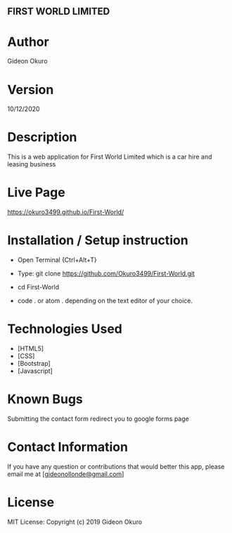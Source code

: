 ## FIRST WORLD LIMITED

# Author
 Gideon Okuro

# Version
10/12/2020

# Description
This is a web application for First World Limited which is a car hire and leasing business

# Live Page
https://okuro3499.github.io/First-World/

# Installation / Setup instruction
* Open Terminal {Ctrl+Alt+T}

* Type: git clone https://github.com/Okuro3499/First-World.git

* cd First-World

* code . or atom . depending on the text editor of your choice.

# Technologies Used
* [HTML5]
* [CSS]
* [Bootstrap]
* [Javascript]

# Known Bugs
Submitting the contact form redirect you to google forms page

# Contact Information
If you have any question or contributions that would better this app, please email me at [gideonollonde@gmail.com]

# License
MIT License:
Copyright (c) 2019 Gideon Okuro